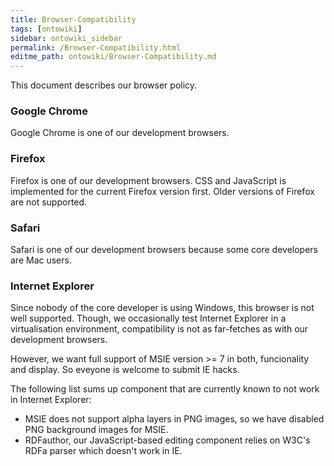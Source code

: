 ```yaml
---
title: Browser-Compatibility
tags: [ontowiki]
sidebar: ontowiki_sidebar
permalink: /Browser-Compatibility.html
editme_path: ontowiki/Browser-Compatibility.md
---
```

This document describes our browser policy.

### Google Chrome

Google Chrome is one of our development browsers.

### Firefox

Firefox is one of our development browsers. CSS and JavaScript is implemented for the current Firefox version first. Older versions of Firefox are not supported.

### Safari

Safari is one of our development browsers because some core developers are Mac users.

### Internet Explorer

Since nobody of the core developer is using Windows, this browser is not well supported. Though, we occasionally test Internet Explorer in a virtualisation environment, compatibility is not as far-fetches as with our development browsers.

However, we want full support of MSIE version >= 7 in both, funcionality and display. So eveyone is welcome to submit IE hacks.

The following list sums up component that are currently known to not work in Internet Explorer:

- MSIE does not support alpha layers in PNG images, so we have disabled PNG background images for MSIE.
- RDFauthor, our JavaScript-based editing component relies on W3C's RDFa parser which doesn't work in IE.
